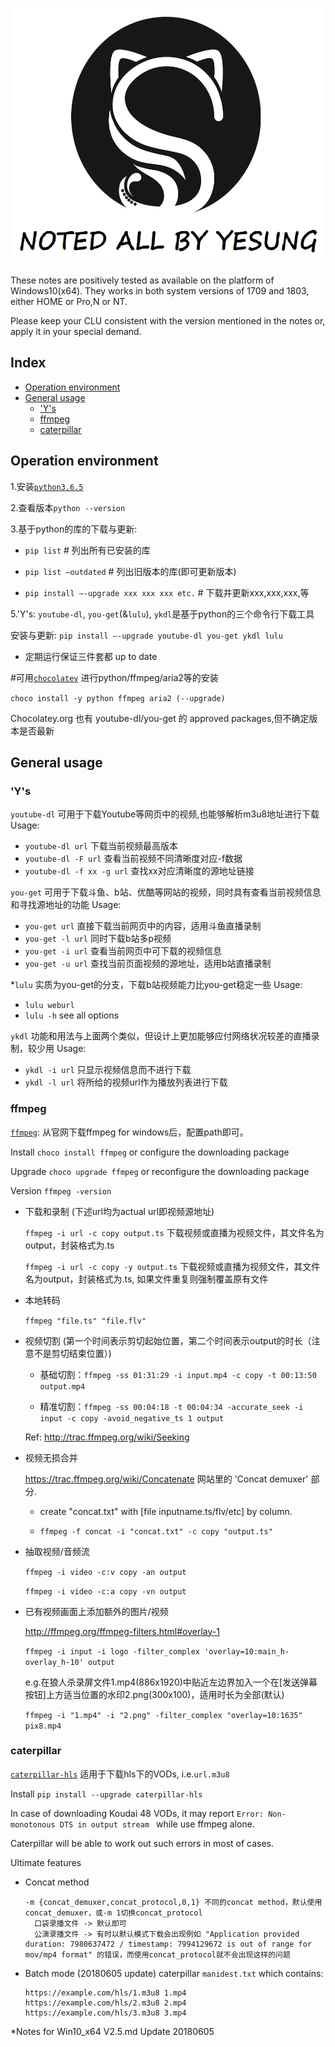 <h1 align="center"><img src="https://github.com/TeamSII/TeamSII.github.io/blob/master/image/NOTES%20copyright.png" width="500" height="400" alt="YESUNG"></h1>

These notes are positively tested as available on the platform of Windows10(x64). They works in both system versions of 1709 and 1803, either HOME or Pro,N or NT. 

Please keep your CLU consistent with the version mentioned in the notes or, apply it in your special demand.

## Index
- [Operation environment](#operation-environment)
- [General usage](#general-usage)
  - ['Y's](#ys)
  - [ffmpeg](#ffmpeg)
  - [caterpillar](#caterpillar)

## Operation environment

1.安装[`python3.6.5`](https://www.python.org/downloads/)

2.查看版本`python --version`

3.基于python的库的下载与更新: 

  - `pip list` # 列出所有已安装的库

  - `pip list –outdated` # 列出旧版本的库(即可更新版本)
                            
  - `pip install –-upgrade xxx xxx xxx etc.` # 下载并更新xxx,xxx,xxx,等
                            
5.'Y's: `youtube-dl`, `you-get`(&`lulu`), `ykdl`是基于python的三个命令行下载工具

   安装与更新: `pip install –-upgrade youtube-dl you-get ykdl lulu`
   
   * 定期运行保证三件套都 up to date
   

#可用[`chocolatey`](https://chocolatey.org/) 进行python/ffmpeg/aria2等的安装

 `choco install -y python ffmpeg aria2 (--upgrade)`
 
 Chocolatey.org 也有 youtube-dl/you-get 的 approved packages,但不确定版本是否最新

## General usage

### 'Y's

`youtube-dl` 可用于下载Youtube等网页中的视频,也能够解析m3u8地址进行下载
 Usage: 
  - `youtube-dl url`          下载当前视频最高版本
  - `youtube-dl -F url`       查看当前视频不同清晰度对应-f数据   
  - `youtube-dl -f xx -g url` 查找xx对应清晰度的源地址链接

`you-get` 可用于下载斗鱼、b站、优酷等网站的视频，同时具有查看当前视频信息和寻找源地址的功能
 Usage: 
   - `you-get url`    直接下载当前网页中的内容，适用斗鱼直播录制
   - `you-get -l url` 同时下载b站多p视频
   - `you-get -i url` 查看当前网页中可下载的视频信息
   - `you-get -u url` 查找当前页面视频的源地址，适用b站直播录制 
         
*`lulu` 实质为you-get的分支，下载b站视频能力比you-get稳定一些
  Usage:
   - `lulu weburl`
   - `lulu -h`     see all options

`ykdl` 功能和用法与上面两个类似，但设计上更加能够应付网络状况较差的直播录制，较少用
  Usage:
   - `ykdl -i url` 只显示视频信息而不进行下载
   - `ykdl -l url` 将所给的视频url作为播放列表进行下载

### ffmpeg
 
  [`ffmpeg`](http://ffmpeg.org/download.html): 从官网下载ffmpeg for windows后，配置path即可。  
  
  Install `choco install ffmpeg` or configure the downloading package
  
  Upgrade `choco upgrade ffmpeg` or reconfigure the downloading package
  
  Version `ffmpeg -version`
  

- 下载和录制 (下述url均为actual url即视频源地址)
  
  `ffmpeg -i url -c copy output.ts`    下载视频或直播为视频文件，其文件名为output，封装格式为.ts
  
  `ffmpeg -i url -c copy -y output.ts` 下载视频或直播为视频文件，其文件名为output，封装格式为.ts, 如果文件重复则强制覆盖原有文件
  
  
- 本地转码
  
  `ffmpeg "file.ts" "file.flv"`
  
  
- 视频切割 (第一个时间表示剪切起始位置，第二个时间表示output的时长（注意不是剪切结束位置）)
  
  - 基础切割：`ffmpeg -ss 01:31:29 -i input.mp4 -c copy -t 00:13:50 output.mp4`
  
  - 精准切割：`ffmpeg -ss 00:04:18 -t 00:04:34 -accurate_seek -i input -c copy -avoid_negative_ts 1 output`
  
  Ref: http://trac.ffmpeg.org/wiki/Seeking


- 视频无损合并
  
  https://trac.ffmpeg.org/wiki/Concatenate 网站里的 'Concat demuxer' 部分.
  
  - create "concat.txt" with [file inputname.ts/flv/etc] by column.
  
  - `ffmpeg -f concat -i "concat.txt" -c copy "output.ts"`


- 抽取视频/音频流
  
  `ffmpeg -i video -c:v copy -an output`
  
  `ffmpeg -i video -c:a copy -vn output`
  
  
- 已有视频画面上添加额外的图片/视频
  
  http://ffmpeg.org/ffmpeg-filters.html#overlay-1
  
  `ffmpeg -i input -i logo -filter_complex 'overlay=10:main_h-overlay_h-10' output`
  
  e.g.在狼人杀录屏文件1.mp4(886x1920)中贴近左边界加入一个在[发送弹幕按钮]上方适当位置的水印2.png(300x100)，适用时长为全部(默认)
  
  `ffmpeg -i "1.mp4" -i "2.png" -filter_complex "overlay=10:1635" pix8.mp4`

### caterpillar 

  [`caterpillar-hls`](https://github.com/zmwangx/caterpillar) 适用于下载hls下的VODs, i.e.`url.m3u8`

  Install `pip install --upgrade caterpillar-hls`
  
  In case of downloading Koudai 48 VODs, it may report `Error: Non-monotonous DTS in output stream ` while use ffmpeg alone.
  
  Caterpillar will be able to work out such errors in most of cases.
  
  Ultimate features
  
- Concat method
     ```console
     -m {concat_demuxer,concat_protocol,0,1} 不同的concat method，默认使用concat_demuxer，或-m 1切换concat_protocol
       口袋录播文件 -> 默认即可
       公演录播文件 -> 有时以默认模式下载会出现例如 "Application provided duration: 7980637472 / timestamp: 7994129672 is out of range for mov/mp4 format" 的错误，而使用concat_protocol就不会出现这样的问题
     ```
- Batch mode (20180605 update)
     caterpillar `manidest.txt` which contains:
     ```console
     https://example.com/hls/1.m3u8	1.mp4
     https://example.com/hls/2.m3u8	2.mp4
     https://example.com/hls/3.m3u8	3.mp4
     ```
     

*Notes for Win10_x64 V2.5.md Update 20180605

